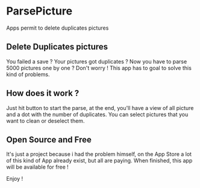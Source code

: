 # ParsePicture
Apps permit to delete duplicates pictures

## Delete Duplicates pictures
You failed a save ? Your pictures got duplicates ? Now you have to parse 5000 pictures one by one ? 
Don't worry ! This app has to goal to solve this kind of problems.

## How does it work ?
Just hit button to start the parse, at the end, you'll have a view of all picture and a dot with the number of duplicates.
You can select pictures that you want to clean or deselect them.

## Open Source and Free
It's just a project because i had the problem himself, on the App Store a lot of this kind of App already exist, but all are paying.
When finished, this app will be available for free !

Enjoy !
